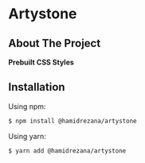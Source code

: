 # Artystone

## About The Project

**Prebuilt CSS Styles**

## Installation

Using npm:

```bash
$ npm install @hamidrezana/artystone
```

Using yarn:

```bash
$ yarn add @hamidrezana/artystone
```
